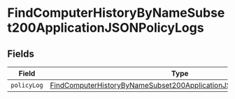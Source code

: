 # FindComputerHistoryByNameSubset200ApplicationJSONPolicyLogs


## Fields

| Field                                                                                                                                                                   | Type                                                                                                                                                                    | Required                                                                                                                                                                | Description                                                                                                                                                             |
| ----------------------------------------------------------------------------------------------------------------------------------------------------------------------- | ----------------------------------------------------------------------------------------------------------------------------------------------------------------------- | ----------------------------------------------------------------------------------------------------------------------------------------------------------------------- | ----------------------------------------------------------------------------------------------------------------------------------------------------------------------- |
| `policyLog`                                                                                                                                                             | [FindComputerHistoryByNameSubset200ApplicationJSONPolicyLogsPolicyLog](../../models/operations/findcomputerhistorybynamesubset200applicationjsonpolicylogspolicylog.md) | :heavy_minus_sign:                                                                                                                                                      | N/A                                                                                                                                                                     |